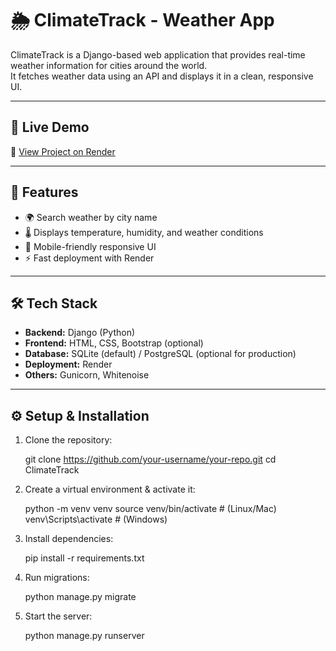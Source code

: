 # 🌦️ ClimateTrack - Weather App

ClimateTrack is a Django-based web application that provides real-time weather information for cities around the world.  
It fetches weather data using an API and displays it in a clean, responsive UI.  

---

## 🚀 Live Demo
🔗 [View Project on Render]((https://climatetrack.onrender.com/))

---

## 📌 Features
- 🌍 Search weather by city name  
- 🌡️ Displays temperature, humidity, and weather conditions  
- 📱 Mobile-friendly responsive UI  
- ⚡ Fast deployment with Render  

---

## 🛠️ Tech Stack
- **Backend:** Django (Python)  
- **Frontend:** HTML, CSS, Bootstrap (optional)  
- **Database:** SQLite (default) / PostgreSQL (optional for production)  
- **Deployment:** Render  
- **Others:** Gunicorn, Whitenoise  

---

## ⚙️ Setup & Installation
1. Clone the repository:
   
   git clone https://github.com/your-username/your-repo.git
   cd ClimateTrack

2. Create a virtual environment & activate it:

    python -m venv venv
    source venv/bin/activate   # (Linux/Mac)
    venv\Scripts\activate      # (Windows)


3. Install dependencies:

    pip install -r requirements.txt


4. Run migrations:

    python manage.py migrate


5. Start the server:

    python manage.py runserver
